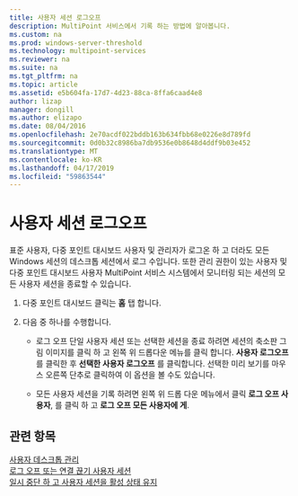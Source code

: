 ```yaml
---
title: 사용자 세션 로그오프
description: MultiPoint 서비스에서 기록 하는 방법에 알아봅니다.
ms.custom: na
ms.prod: windows-server-threshold
ms.technology: multipoint-services
ms.reviewer: na
ms.suite: na
ms.tgt_pltfrm: na
ms.topic: article
ms.assetid: e5b604fa-17d7-4d23-88ca-8ffa6caad4e8
author: lizap
manager: dongill
ms.author: elizapo
ms.date: 08/04/2016
ms.openlocfilehash: 2e70acdf022bddb163b634fbb68e0226e8d789fd
ms.sourcegitcommit: 0d0b32c8986ba7db9536e0b8648d4ddf9b03e452
ms.translationtype: MT
ms.contentlocale: ko-KR
ms.lasthandoff: 04/17/2019
ms.locfileid: "59863544"
---
```

# <a name="log-off-user-sessions"></a>사용자 세션 로그오프
표준 사용자, 다중 포인트 대시보드 사용자 및 관리자가 로그온 하 고 더라도 모든 Windows 세션의 데스크톱 세션에서 로그 수입니다. 또한 관리 권한이 있는 사용자 및 다중 포인트 대시보드 사용자 MultiPoint 서비스 시스템에서 모니터링 되는 세션의 모든 사용자 세션을 종료할 수 있습니다.  
  
1.  다중 포인트 대시보드 클릭는 **홈** 탭 합니다.  
  
2.  다음 중 하나를 수행합니다.  
  
    -   로그 오프 단일 사용자 세션 또는 선택한 세션을 종료 하려면 세션의 축소판 그림 이미지를 클릭 하 고 왼쪽 위 드롭다운 메뉴를 클릭 합니다. **사용자 로그오프**를 클릭한 후 **선택한 사용자 로그오프** 를 클릭합니다. 선택한 미리 보기를 마우스 오른쪽 단추로 클릭하여 이 옵션을 볼 수도 있습니다.
  
    -   모든 사용자 세션을 기록 하려면 왼쪽 위 드롭 다운 메뉴에서 클릭 **로그 오프 사용자**, 를 클릭 하 고 **로그 오프 모든 사용자에 게**.  
  
## <a name="see-also"></a>관련 항목  
[사용자 데스크톱 관리](manage-user-desktops-using-multipoint-dashboard.md)  
[로그 오프 또는 연결 끊기 사용자 세션](Log-off-or-Disconnect-User-Sessions.md)  
[일시 중단 하 고 사용자 세션을 활성 상태 유지](Suspend-and-Leave-User-Session-Active.md)